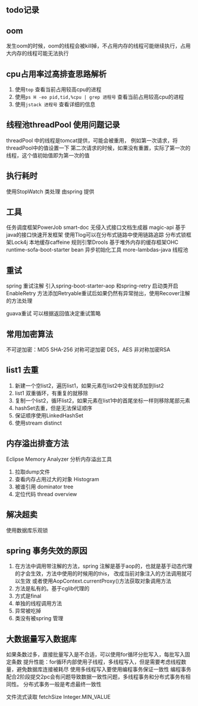 ## todo记录

 

## oom
发生oom的时候，oom的线程会被kill掉，不占用内存的线程可能继续执行，占用大内存的线程可能无法执行


## cpu占用率过高排查思路解析

1. 使用`top` 查看当前占用较高cpu的进程
2. 使用`ps H -eo pid,tid,%cpu | grep 进程号` 查看当前占用较高cpu的进程
3. 使用`jstack 进程号` 查看详细的信息


## 线程池threadPool 使用问题记录
threadPool 中的线程是tomcat提供，可能会被重用，
例如第一次请求，将threadPool中的值设置一下
第二次请求的时候，如果没有重置，实际了第一次的线程，这个值初始值即为第一次的值 

## 执行耗时

使用StopWatch 类处理
由spring 提供


## 工具
任务调度框架PowerJob
smart-doc 无侵入式接口文档生成器
magic-api 基于java的接口快速开发框架
使用Tlog可以在分布式链路中使用链路追踪
分布式锁框架Lock4j
本地缓存caffeine
规则引擎Drools
基于堆外内存的缓存框架OHC
runtime-sofa-boot-starter bean 异步初始化工具
more-lambdas-java 线程池

## 重试
spring 重试注解
引入spring-boot-starter-aop 和spring-retry
启动类开启EnableRetry
方法添加Retryable重试后如果仍然有异常抛出，使用Recover注解的方法处理

guava重试
可以根据返回值决定重试策略

## 常用加密算法
不可逆加密：MD5 SHA-256
对称可逆加密 DES，AES
非对称加密RSA

## list1 去重
1. 新建一个空list2，遍历list1，如果元素在list2中没有就添加到list2
2. list1 双重循环，有重复的就移除
3. 复制一个list2，循环list2，如果元素在list1中的首尾坐标一样则移除尾部元素
4. hashSet去重，但是无法保证顺序
5. 保证顺序使用LinkedHashSet
6. 使用stream distinct

## 内存溢出排查方法
Eclipse Memory Analyzer 分析内存溢出工具
1. 拉取dump文件 
2. 查看内存占用过大的对象 Histogram
3. 被谁引用 dominator tree
4. 定位代码 thread overview

## 解决超卖
使用数据库乐观锁

## spring 事务失效的原因
1. 在方法中调用带注解的方法，spring 注解是基于aop的，也就是基于动态代理的才会生效，方法中使用的时候用的this， 改成当前对象注入的方法调用就可以生效 或者使用AopContext.currentProxy()方法获取对象调用方法
2. 方法是私有的。基于cglib代理的
3. 方式是final
4. 单独的线程调用方法
5. 异常被吃掉
6. 类没有被spring 管理

## 大数据量写入数据库

如果条数过多，直接批量写入是不合适，可以使用for循环分批写入，每批写入固定条数
提升性能：for循环内部使用子线程，多线程写入，但是需要考虑线程数量，避免数据库连接被耗尽
使用多线程写入要使用编程事务保证一致性
编程事务配合2阶段提交2pc会有问题导致数据一致性问题，多线程事务和分布式事务有相同性。
分布式事务一般是考虑最终一致性







文件流式读取
fetchSize Integer.MIN_VALUE



